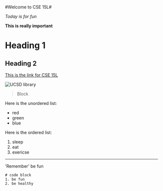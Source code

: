 #Welcome to CSE 15L#

*Today is for fun*

**This is really important**

# Heading 1
## Heading 2

[This is the link for CSE 15L](https://sites.google.com/eng.ucsd.edu/cse-15l-spring-2022/home)

![UCSD library](https://ucsdnews.ucsd.edu/news_uploads/Resized_Geisel_Library_08.31.jpg)

> Block

Here is the unordered list:
* red
* green
* blue

Here is the ordered list:
1. sleep
2. eat
3. exericse

---

'Remember' be fun

```
# code block
1. be fun
2. be healthy
```


